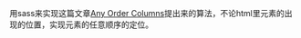 用sass来实现这篇文章[Any Order Columns](http://www.positioniseverything.net/articles/onetruelayout/anyorder 'any order columns')提出来的算法，不论html里元素的出现的位置，实现元素的任意顺序的定位。
